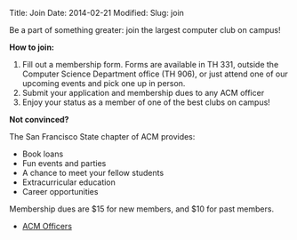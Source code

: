 Title: Join
Date: 2014-02-21
Modified:
Slug: join

Be a part of something greater: join the largest computer club on campus!

**How to join:**

1. Fill out a membership form. Forms are available in TH 331, outside the Computer Science Department office (TH 906), or just attend one of our upcoming events and pick one up in person.
2. Submit your application and membership dues to any ACM officer
3. Enjoy your status as a member of one of the best clubs on campus!

**Not convinced?**

The San Francisco State chapter of ACM provides:

* Book loans
* Fun events and parties
* A chance to meet your fellow students
* Extracurricular education
* Career opportunities

Membership dues are $15 for new members, and $10 for past members.

* [ACM Officers](officers.html)
